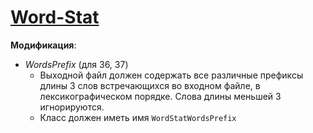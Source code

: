 # [Word-Stat](https://www.kgeorgiy.info/courses/prog-intro/homeworks.html#homework-4)  

**Модификация**:  
* *WordsPrefix* (для 36, 37)
    * Выходной файл должен содержать все различные префиксы длины 3
      слов встречающихся во входном файле, в лексикографическом порядке.
      Слова длины меньшей 3 игнорируются.
    * Класс должен иметь имя `WordStatWordsPrefix`